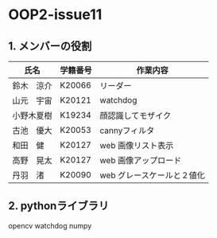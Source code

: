 # OOP2-issue11

## 1. メンバーの役割

| 氏名           | 学籍番号    | 作業内容 |
| -------------- | ----------- | -------------------------------------- |
| 鈴木　涼介     | K20066      | リーダー |
| 山元　宇宙     | K20121      | watchdog |
| 小野木夏樹     | K19234      | 顔認識してモザイク |
| 古池　優大     | K20053      | cannyフィルタ |
| 和田　健     | K20127      | web 画像リスト表示 |
| 高野　晃太     | K20127      | web 画像アップロード |
| 丹羽　渚     | K20090      | web グレースケールと２値化 |

## 2. pythonライブラリ
opencv
watchdog
numpy